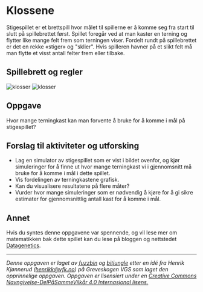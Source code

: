 # Klossene

Stigespillet er et brettspill hvor målet til spillerne er å komme seg fra start til slutt på spillebrettet først. Spillet foregår ved at man kaster en terning og flytter like mange felt frem som terningen viser. Fordelt rundt på spillebrettet er det en rekke «stiger» og "sklier". Hvis spilleren havner på et slikt felt må man flytte et visst antall felter frem eller tilbake.

## Spillebrett og regler

![klosser](./img/klosser_figur.png)
![klosser](./img/klosser_haug.webp)


## Oppgave
Hvor mange terningkast kan man forvente å bruke for å komme i mål på stigespillet?

## Forslag til aktiviteter og utforsking
* Lag en simulator av stigespillet som er vist i bildet ovenfor, og kjør simuleringer for å finne ut hvor mange terningkast vi i gjennomsnitt må bruke for å komme i mål i dette spillet.
* Vis fordelingen av terningkastene grafisk.
* Kan du visualisere resultatene på flere måter?
* Vurder hvor mange simuleringer som er nødvendig å kjøre for å gi sikre estimater for gjennomsnittlig antall kast for å komme i mål.

## Annet

Hvis du syntes denne oppgavene var spennende, og vil lese mer om matematikken bak dette spillet kan du lese på bloggen og nettstedet [Datagenetics](http://www.datagenetics.com/blog/november12011/).

---
_Denne oppgaven er laget av [fuzzbin](https://github.com/fuzzbin) og [bitjungle](https://github.com/bitjungle) etter en idé fra Henrik Kjønnerud (henrikk@vfk.no) på Greveskogen VGS som laget den opprinnelige oppgaven. Oppgaven er lisensiert under en [Creative Commons Navngivelse-DelPåSammeVilkår 4.0 Internasjonal lisens.](http://creativecommons.org/licenses/by-sa/4.0/)_
